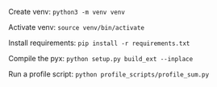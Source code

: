Create venv:
`python3 -m venv venv`

Activate venv:
`source venv/bin/activate`

Install requirements:
`pip install -r requirements.txt`

Compile the pyx:
`python setup.py build_ext --inplace`

Run a profile script:
`python profile_scripts/profile_sum.py`